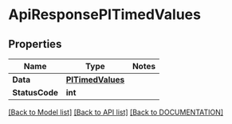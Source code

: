 # ApiResponsePITimedValues

## Properties
Name | Type | Notes
------------ | ------------- | -------------
**Data** | **[**PITimedValues**](../Model/PITimedValues.md)**
**StatusCode** | **int**

[[Back to Model list]](../../DOCUMENTATION.md#documentation-for-models) [[Back to API list]](../../DOCUMENTATION.md#documentation-for-api-endpoints) [[Back to DOCUMENTATION]](../../DOCUMENTATION.md)
